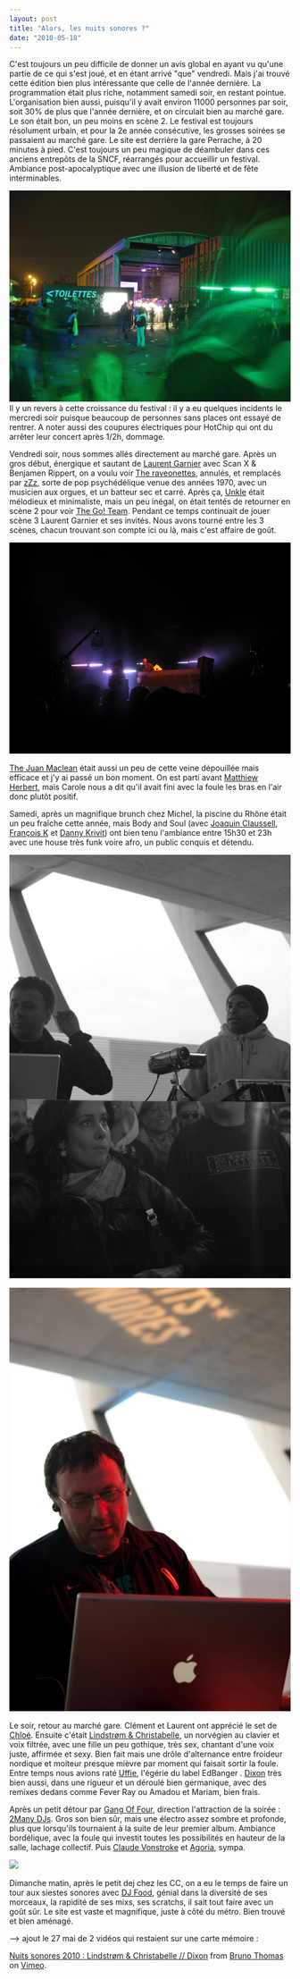 ```yaml
---
layout: post
title: "Alors, les nuits sonores ?"
date: "2010-05-18"
---
```


C'est toujours un peu difficile de donner un avis global en ayant vu qu'une partie de ce qui s'est joué, et en étant arrivé "que" vendredi. Mais j'ai trouvé cette édition bien plus intéressante que celle de l'année dernière. La programmation était plus riche, notamment samedi soir, en restant pointue. L'organisation bien aussi, puisqu'il y avait environ 11000 personnes par soir, soit 30% de plus que l'année dernière, et on circulait bien au marché gare. Le son était bon, un peu moins en scène 2. Le festival est toujours résolument urbain, et pour la 2e année consécutive, les grosses soirées se passaient au marché gare. Le site est derrière la gare Perrache, à 20 minutes à pied. C'est toujours un peu magique de déambuler dans ces anciens entrepôts de la SNCF, réarrangés pour accueillir un festival. Ambiance post-apocalyptique avec une illusion de liberté et de fête interminables.

![](images/IMG_4326.jpg)  Il y un revers à cette croissance du festival : il y a eu quelques incidents le mercredi soir puisque beaucoup de personnes sans places ont essayé de rentrer. A noter aussi des coupures électriques pour HotChip qui ont du arrêter leur concert après 1/2h, dommage.

Vendredi soir, nous sommes allés directement au marché gare. Après un gros début, énergique et sautant de [Laurent Garnier](http://www.myspace.com/laurentgarnier) avec Scan X & Benjamen Rippert, on a voulu voir [The raveonettes](http://www.myspace.com/theraveonettes), annulés, et remplacés par [zZz](http://www.myspace.com/zzz), sorte de pop psychédélique venue des années 1970, avec un musicien aux orgues, et un batteur sec et carré. Après ça, [Unkle](http://www.myspace.com/unkle) était mélodieux et minimaliste, mais un peu inégal, on était tentés de retourner en scène 2 pour voir [The Go! Team](http://www.myspace.com/thegoteam). Pendant ce temps continuait de jouer scène 3 Laurent Garnier et ses invités. Nous avons tourné entre les 3 scènes, chacun trouvant son compte ici ou là, mais c'est affaire de goût.

![](images/IMG_4292.jpg)

[The Juan Maclean](http://www.myspace.com/thejuanmaclean) était aussi un peu de cette veine dépouillée mais efficace et j'y ai passé un bon moment. On est parti avant [Matthiew Herbert](http://www.matthewherbert.com/), mais Carole nous a dit qu'il avait fini avec la foule les bras en l'air donc plutôt positif.

Samedi, après un magnifique brunch chez Michel, la piscine du Rhône était un peu fraîche cette année, mais Body and Soul (avec [Joaquin Claussell](http://www.myspace.com/joeclaussell), [François K](http://www.myspace.com/francois_k) et [Danny Krivit](http://www.dannykrivit.net/)) ont bien tenu l'ambiance entre 15h30 et 23h avec une house très funk voire afro, un public conquis et détendu.

![](images/IMGP8808.jpg)

![](images/IMGP8829.jpg)

Le soir, retour au marché gare. Clément et Laurent ont apprécié le set de [Chloé](http://www.myspace.com/chloekillthedj). Ensuite c'était [Lindstrøm & Christabelle](http://www.myspace.com/lindstromandchristabelle), un norvégien au clavier et voix filtrée, avec une fille un peu gothique, très sex, chantant d'une voix juste, affirmée et sexy. Bien fait mais une drôle d'alternance entre froideur nordique et moiteur presque mièvre par moment qui faisait sortir la foule. Entre temps nous avions raté [Uffie](http://www.myspace.com/uffie), l'égérie du label EdBanger . [Dixon](http://www.myspace.com/justdixon) très bien aussi, dans une rigueur et un déroulé bien germanique, avec des remixes dedans comme Fever Ray ou Amadou et Mariam, bien frais.

Après un petit détour par [Gang Of Four](http://www.myspace.com/gangoffour), direction l'attraction de la soirée : [2Many DJs](http://www.myspace.com/2manydjs). Gros son bien sûr, mais une électro assez sombre et profonde, plus que lorsqu'ils tournaient à la suite de leur premier album. Ambiance bordélique, avec la foule qui investit toutes les possibilités en hauteur de la salle, lachage collectif. Puis [Claude Vonstroke](http://www.myspace.com/claudevonstroke) et [Agoria](http://www.myspace.com/agoriagoria), sympa.

![](images/IMGP8841.jpg)

Dimanche matin, après le petit dej chez les CC, on a eu le temps de faire un tour aux siestes sonores avec [DJ Food](http://www.djfood.org/), génial dans la diversité de ses morceaux, la rapidité de ses mixs, ses scratchs, il sait tout faire avec un goût sûr. Le site est vaste et magnifique, juste à côté du métro. Bien trouvé et bien aménagé.

\--> ajout le 27 mai de 2 vidéos qui restaient sur une carte mémoire : 

[Nuits sonores 2010 : Lindstrøm & Christabelle // Dixon](http://vimeo.com/12090056) from [Bruno Thomas](http://vimeo.com/user2957287) on [Vimeo](http://vimeo.com).
